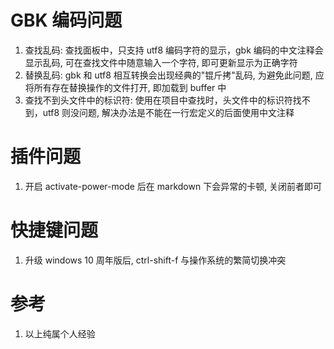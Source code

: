 # GBK 编码问题

1. 查找乱码: 查找面板中，只支持 utf8 编码字符的显示，gbk 编码的中文注释会显示乱码, 可在查找文件中随意输入一个字符, 即可更新显示为正确字符
2. 替换乱码: gbk 和 utf8 相互转换会出现经典的"锟斤拷"乱码, 为避免此问题, 应将所有存在替换操作的文件打开, 即加载到 buffer 中
3. 查找不到头文件中的标识符: 使用在项目中查找时，头文件中的标识符找不到，utf8 则没问题, 解决办法是不能在一行宏定义的后面使用中文注释

# 插件问题

1. 开启 activate-power-mode 后在 markdown 下会异常的卡顿, 关闭前者即可

# 快捷键问题

1. 升级 windows 10 周年版后, ctrl-shift-f 与操作系统的繁简切换冲突

# 参考

1. 以上纯属个人经验
